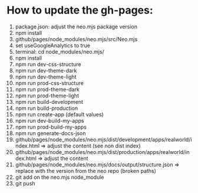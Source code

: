 # How to update the gh-pages:

1.  package.json: adjust the neo.mjs package version
2.  npm install
3.  github/pages/node_modules/neo.mjs/src/Neo.mjs
4.  set useGoogleAnalytics to true
5.  terminal: cd node_modules/neo.mjs/
6.  npm install
7.  npm run dev-css-structure
8.  npm run dev-theme-dark
9.  npm run dev-theme-light
10.  npm run prod-css-structure
11.  npm run prod-theme-dark
12.  npm run prod-theme-light
13.  npm run build-development
14.  npm run build-production
15.  npm run create-app (default values)
16.  npm run dev-build-my-apps
17.  npm run prod-build-my-apps
18.  npm run generate-docs-json
19.  github/pages/node_modules/neo.mjs/dist/development/apps/realworld/index.html => adjust the content (see non dist index)
20.  github/pages/node_modules/neo.mjs/dist/production/apps/realworld/index.html => adjust the content
21.  github/pages/node_modules/neo.mjs/docs/output/structure.json => replace with the version from the neo repo (broken paths)
22.  git add on the neo.mjs node_module
23.  git push